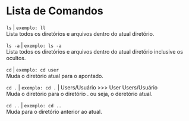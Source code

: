 # Lista de Comandos


```ls``` | ``` exemplo: ll ```  
Lista todos os diretórios e arquivos dentro do atual diretório.  

```ls -a``` | ``` exemplo: ls -a ```  
Lista todos os diretórios e arquivos dentro do atual diretório inclusive os ocultos.  

``` cd ``` | ``` exemplo: cd user ```  
Muda o diretório atual para o apontado.  

``` cd . ``` | ``` exemplo: cd . ``` | Users/Usuário >>> User Users/Usuário  
Muda o diretório para o diretório . ou seja, o deretório atual.  

``` cd .. ``` | ``` exemplo: cd .. ```  
Muda para o diretório anterior ao atual.  

